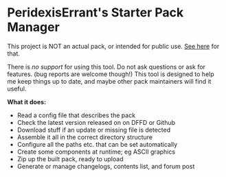 # PeridexisErrant's Starter Pack Manager

This project is NOT an actual pack, or intended for public use.
[See here](http://www.bay12forums.com/smf/index.php?topic=126076) for that.

There is *no support* for using this tool.  Do not ask questions or ask for features.
(bug reports are welcome though!)  This tool is designed to help me keep
things up to date, and maybe other pack maintainers will find it useful.

**What it does:**

- Read a config file that describes the pack
- Check the latest version released on on DFFD or Github
- Download stuff if an update or missing file is detected
- Assemble it all in the correct directory structure
- Configure all the paths etc. that can be set automatically
- Create some components at runtime; eg ASCII graphics
- Zip up the built pack, ready to upload
- Generate or manage changelogs, contents list, and forum post
